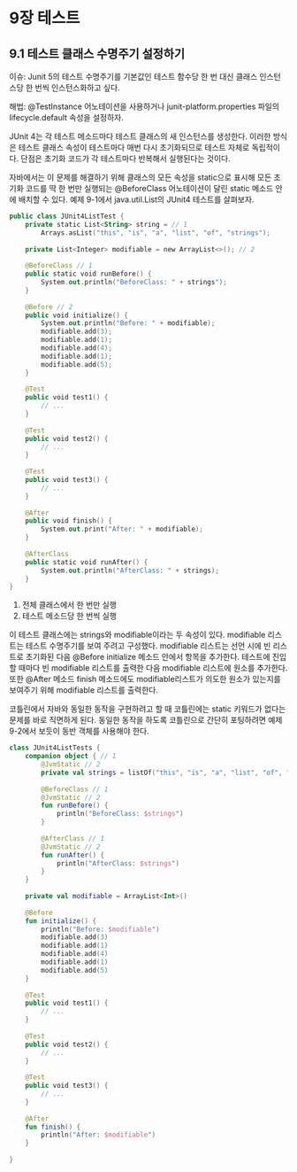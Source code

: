# 9장 테스트

## 9.1 테스트 클래스 수명주기 설정하기

이슈: Junit 5의 테스트 수명주기를 기본값인 테스트 함수당 한 번 대신 클래스 인스턴스당 한 번씩 인스턴스화하고 싶다.

해법: @TestInstance 어노테이션을 사용하거나 junit-platform.properties 파일의 lifecycle.default 속성을 설정하자.

JUnit 4는 각 테스트 메소드마다 테스트 클래스의 새 인스턴스를 생성한다. 이러한 방식은 테스트 클래스 속성이 테스트마다 매번 다시 초기화되므로 테스트 자체로 독립적이다. 단점은 초기화 코드가 각 테스트마다 반복해서 실행된다는 것이다.

자바에서는 이 문제를 해결하기 위해 클래스의 모든 속성을 static으로 표시해 모든 초기화 코드를 딱 한 번만 실행되는 @BeforeClass 어노테이션이 달린 static 메소드 안에 배치할 수 있다. 예제 9-1에서 java.util.List의 JUnit4 테스트를 살펴보자.

```kotlin
public class JUnit4ListTest {
    private static List<String> string = // 1
        Arrays.asList("this", "is", "a", "list", "of", "strings");
        
    private List<Integer> modifiable = new ArrayList<>(); // 2
    
    @BeforeClass // 1
    public static void runBefore() {
        System.out.println("BeforeClass: " + strings");
    }
    
    @Before // 2
    public void initialize() {
        System.out.println("Before: " + modifiable);
        modifiable.add(3);
        modifiable.add(1);
        modifiable.add(4);
        modifiable.add(1);
        modifiable.add(5);
    }
    
    @Test
    public void test1() {
        // ...
    }
    
    @Test
    public void test2() {
        // ...
    }
    
    @Test
    public void test3() {
        // ...
    }
    
    @After
    public void finish() {
        System.out.print("After: " + modifiable);
    }
    
    @AfterClass
    public static void runAfter() {
        System.out.println("AfterClass: " + strings);
    }
}
```

1. 전체 클래스에서 한 번만 실행
2. 테스트 메소드당 한 번씩 실행

이 테스트 클래스에는 strings와 modifiable이라는 두 속성이 있다. modifiable 리스트는 테스트 수명주기를 보여 주려고 구성했다. modifiable 리스트는 선언 시에 빈 리스트로 초기화된 다음 @Before initialize 메소드 안에서 항목을 추가한다. 테스트에 진입할 때마다 빈 modifiable 리스트를 출력한 다음 modifiable 리스트에 원소를 추가한다. 또한 @After 메소드 finish 메소드에도 modifiable리스트가 의도한 원소가 있는지를 보여주기 위해 modifiable 리스트를 출력한다.

코틀린에서 자바와 동일한 동작을 구현하려고 할 때 코틀린에는 static 키워드가 없다는 문제를 바로 직면하게 된다. 동일한 동작을 하도록 코틀린으로 간단히 포팅하려면 예제 9-2에서 보듯이 동반 객체를 사용해야 한다.

```kotlin
class JUnit4ListTests {
    companion object { // 1
        @JvmStatic // 2
        private val strings = listOf("this", "is", "a", "list", "of", "string")
        
        @BeforeClass // 1
        @JvmStatic // 2
        fun runBefore() {
            println("BeforeClass: $strings")
        }
        
        @AfterClass // 1
        @JvmStatic // 2
        fun runAfter() {
            println("AfterClass: $strings")
        }
    }
    
    private val modifiable = ArrayList<Int>()
    
    @Before
    fun initialize() {
        println("Before: $modifiable")
        modifiable.add(3)
        modifiable.add(1)
        modifiable.add(4)
        modifiable.add(1)
        modifiable.add(5)
    }
    
    @Test
    public void test1() {
        // ...
    }
    
    @Test
    public void test2() {
        // ...
    }
    
    @Test
    public void test3() {
        // ...
    }
    
    @After
    fun finish() {
        println("After: $modifiable")
    }
    
}
```

